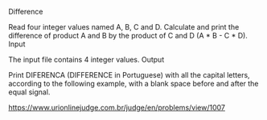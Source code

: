 Difference

Read four integer values named A, B, C and D. Calculate and print the difference of product A and B by the product of C and D (A * B - C * D).
Input

The input file contains 4 integer values.
Output

Print DIFERENCA (DIFFERENCE in Portuguese) with all the capital letters, according to the following example, with a blank space before and after the equal signal.

https://www.urionlinejudge.com.br/judge/en/problems/view/1007
